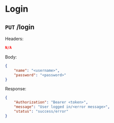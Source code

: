 # Login

## ``PUT`` /login

Headers:

```json
N/A
```

Body:

```json
{
    "name": "<username>",
    "password": "<password>"
}
```

Response:

```json
{
    "Authorization": "Bearer <token>",
    "message": "User logged in/<error message>",
    "status": "success/error"
}
```

